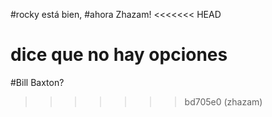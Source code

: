 #rocky está bien,
#ahora Zhazam!
<<<<<<< HEAD

dice que no hay opciones
=======
#Bill Baxton?
>>>>>>> bd705e0 (zhazam)
